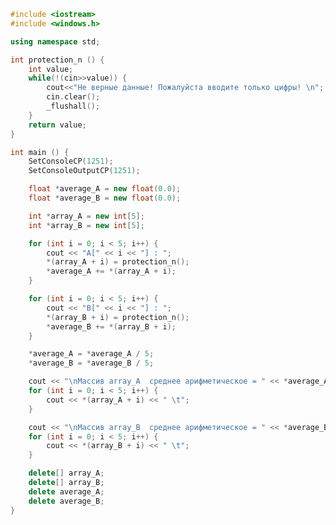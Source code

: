 ﻿```c++
#include <iostream>
#include <windows.h>

using namespace std;

int protection_n () {
	int value;
	while(!(cin>>value)) {
		cout<<"Не верные данные! Пожалуйста вводите только цифры! \n";
		cin.clear();
		_flushall();
	}
	return value;
}

int main () {
	SetConsoleCP(1251);
	SetConsoleOutputCP(1251);

	float *average_A = new float(0.0);
	float *average_B = new float(0.0);

	int *array_A = new int[5];
	int *array_B = new int[5];

	for (int i = 0; i < 5; i++) {
		cout << "A[" << i << "] : ";
		*(array_A + i) = protection_n();
		*average_A += *(array_A + i);
	}

	for (int i = 0; i < 5; i++) {
		cout << "B[" << i << "] : ";
		*(array_B + i) = protection_n();
		*average_B += *(array_B + i);
	}

	*average_A = *average_A / 5;
	*average_B = *average_B / 5;

	cout << "\nМассив array_A  среднее арифметическое = " << *average_A << " \n";
	for (int i = 0; i < 5; i++) {
		cout << *(array_A + i) << " \t";
	}

	cout << "\nМассив array_B  среднее арифметическое = " << *average_B << " \n";
	for (int i = 0; i < 5; i++) {
		cout << *(array_B + i) << " \t";
	}

	delete[] array_A;
	delete[] array_B;
	delete average_A;
	delete average_B;
}

```
